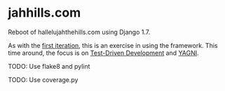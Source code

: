 jahhills.com
============

Reboot of hallelujahthehills.com using Django 1.7.

As with the [first iteration](http://github.com/bhrutledge/hallelujahthehills.com), this is an exercise in using the framework. This time around, the focus is on [Test-Driven Development](http://www.obeythetestinggoat.com/) and [YAGNI](http://en.wikipedia.org/wiki/You_aren't_gonna_need_it).

TODO: Use flake8 and pylint

TODO: Use coverage.py

